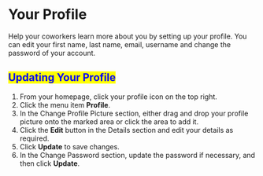 # Your Profile

Help your coworkers learn more about you by setting up your profile. You can edit your first name, last name, email, username and change the password of your account.

## <mark style="color:blue;">Updating Your Profile</mark>

1. From your homepage, click your profile icon on the top right.
2. Click the menu item **Profile**.
3. In the Change Profile Picture section, either drag and drop your profile picture onto the marked area or click the area to add it.
4. Click the **Edit** button in the Details section and edit your details as required.
5. Click **Update** to save changes.
6. In the Change Password section, update the password if necessary, and then click **Update**.
